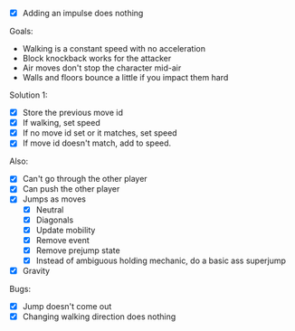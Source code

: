 - [x] Adding an impulse does nothing 

Goals:
- Walking is a constant speed with no acceleration
- Block knockback works for the attacker
- Air moves don't stop the character mid-air
- Walls and floors bounce a little if you impact them hard

Solution 1:
- [x] Store the previous move id
- [x] If walking, set speed
- [x] If no move id set or it matches, set speed
- [x] If move id doesn't match, add to speed.

Also:
- [x] Can't go through the other player
- [x] Can push the other player
- [x] Jumps as moves
	- [x] Neutral
	- [x] Diagonals
	- [x] Update mobility
	- [x] Remove event
	- [x] Remove prejump state
	- [x] Instead of ambiguous holding mechanic, do a basic ass superjump
- [x] Gravity

Bugs:
- [x] Jump doesn't come out
- [x] Changing walking direction does nothing